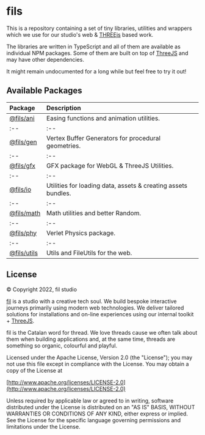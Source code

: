 # fils
This is a repository containing a set of tiny libraries, utilities and wrappers which we use for our studio's web & [THREEjs](https://threejs.org) based work.

The libraries are written in TypeScript and all of them are available as individual NPM packages. Some of them are built on top of [ThreeJS](https://threejs.org/) and may have other dependencies.

It might remain undocumented for a long while but feel free to try it out!

## Available Packages

| Package | Description |
|:--|:--|
| [@fils/ani](https://www.npmjs.com/package/@fils/ani) | Easing functions and animation utilities. |
|:--|:--|
| [@fils/gen](https://www.npmjs.com/package/@fils/gen) | Vertex Buffer Generators for procedural geometries. |
|:--|:--|
| [@fils/gfx](https://www.npmjs.com/package/@fils/gfx) | GFX package for WebGL & ThreeJS Utilities. |
|:--|:--|
| [@fils/io](https://www.npmjs.com/package/@fils/io) | Utilities for loading data, assets & creating assets bundles. |
|:--|:--|
| [@fils/math](https://www.npmjs.com/package/@fils/math) | Math utilities and better Random. |
|:--|:--|
| [@fils/phy](https://www.npmjs.com/package/@fils/phy) | Verlet Physics package. |
|:--|:--|
| [@fils/utils](https://www.npmjs.com/package/@fils/utils) | Utils and FileUtils for the web. |

## License
© Copyright 2022, fil studio

[fil](https://fil.studio) is a studio with a creative tech soul. We build bespoke interactive journeys primarily using modern web technologies. We deliver tailored solutions for installations and on-line experiences using our internal toolkit + [ThreeJS](https://threejs.org).

fil is the Catalan word for thread. We love threads cause we often talk about them when building applications and, at the same time, threads are something so organic, colourful and playful.

Licensed under the Apache License, Version 2.0 (the "License");
you may not use this file except in compliance with the License.
You may obtain a copy of the License at

[http://www.apache.org/licenses/LICENSE-2.0](http://www.apache.org/licenses/LICENSE-2.0)

Unless required by applicable law or agreed to in writing, software
distributed under the License is distributed on an "AS IS" BASIS,
WITHOUT WARRANTIES OR CONDITIONS OF ANY KIND, either express or implied.
See the License for the specific language governing permissions and
limitations under the License.